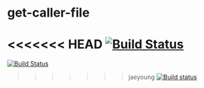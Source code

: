 # get-caller-file

<<<<<<< HEAD
[![Build Status](https://travis-ci.org/stefanpenner/get-caller-file.svg?branch=master)](https://travis-ci.org/stefanpenner/get-caller-file)
=======
[![Build Status](https://travis-ci.org/ember-cli/ember-cli.svg?branch=master)](https://travis-ci.org/ember-cli/ember-cli)
>>>>>>> jaeyoung
[![Build status](https://ci.appveyor.com/api/projects/status/ol2q94g1932cy14a/branch/master?svg=true)](https://ci.appveyor.com/project/embercli/get-caller-file/branch/master)
